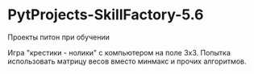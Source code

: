 # PytProjects-SkillFactory-5.6
Проекты питон при обучении

Игра "крестики - нолики" с компьютером на поле 3х3. Попытка использовать матрицу весов вместо минмакс и прочих алгоритмов.
